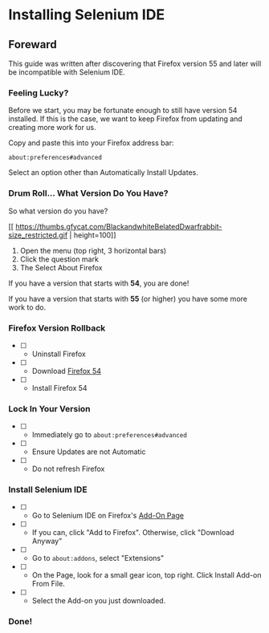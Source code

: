 # Installing Selenium IDE

## Foreward
This guide was written after discovering that Firefox version 55 and later will be incompatible with Selenium IDE.

### Feeling Lucky?

Before we start, you may be fortunate enough to still have version 54 installed. If this is the case, we want to keep Firefox from updating and creating more work for us.

Copy and paste this into your Firefox address bar:

`about:preferences#advanced`

Select an option other than Automatically Install Updates.

### Drum Roll... What Version Do You Have?

So what version do you have? 

[[ https://thumbs.gfycat.com/BlackandwhiteBelatedDwarfrabbit-size_restricted.gif | height=100]]

1. Open the menu (top right, 3 horizontal bars)
2. Click the question mark 
3. The Select About Firefox

If you have a version that starts with **54**, you are done!

If you have a version that starts with **55** (or higher) you have some more work to do.

### Firefox Version Rollback

- [ ] - Uninstall Firefox
- [ ] - Download [Firefox 54](https://ftp.mozilla.org/pub/firefox/releases/54.0.1/win32/en-US/Firefox%20Setup%2054.0.1.exe)
- [ ] - Install Firefox 54

### Lock In Your Version

- [ ] - Immediately go to `about:preferences#advanced`
- [ ] - Ensure Updates are not Automatic
- [ ] - Do not refresh Firefox

### Install Selenium IDE
- [ ] - Go to Selenium IDE on Firefox's [Add-On Page](https://addons.mozilla.org/en-US/firefox/addon/selenium-ide/)
- [ ] - If you can, click "Add to Firefox". Otherwise, click "Download Anyway"
- [ ] - Go to `about:addons`, select "Extensions"
- [ ] - On the Page, look for a small gear icon, top right. Click Install Add-on From File.
- [ ] - Select the Add-on you just downloaded.


### Done!